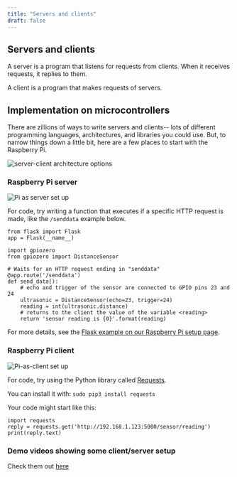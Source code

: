 ```yaml
---
title: "Servers and clients"
draft: false
---
```

## Servers and clients

A server is a program that listens for requests from clients. When it receives requests, it replies to them.

A client is a program that makes requests of servers.

## Implementation on microcontrollers

There are zillions of ways to write servers and clients-- lots of different programming languages, architectures, and libraries you could use. But, to narrow things down a little bit, here are a few places to start with the Raspberry Pi.

![server-client architecture options](/img/Client-server-table.jpeg)


### Raspberry Pi server

![Pi as server set up](/img/Pi-as-server.jpeg)

For code, try writing a function that executes if a specific HTTP request is made, like the `/senddata` example below. 

```
from flask import Flask
app = Flask(__name__)

import gpiozero
from gpiozero import DistanceSensor

# Waits for an HTTP request ending in "senddata"
@app.route('/senddata')
def send_data():
    # echo and trigger of the sensor are connected to GPIO pins 23 and 24
    ultrasonic = DistanceSensor(echo=23, trigger=24)
    reading = int(ultrasonic.distance)
    # returns to the client the value of the variable <reading>
    return 'sensor reading is {0}'.format(reading)
 ```   
    
For more details, see the [Flask example on our Raspberry Pi setup page](http://andnowforelectronics.com/notes/rpi-setup/#what-if-i-want-to-control-pins-through-a-web-browser-flask).


### Raspberry Pi client

![Pi-as-client set up](/img/Pi-as-client.jpeg)

For code, try using the Python library called [Requests](https://requests.readthedocs.io/en/master/).

You can install it with: `sudo pip3 install requests`

Your code might start like this:

```
import requests
reply = requests.get('http://192.168.1.123:5000/sensor/reading')
print(reply.text)
```

### Demo videos showing some client/server setup

Check them out [here](http://andnowforelectronics.com/notes/demo-videos/#client-and-server-setup)
